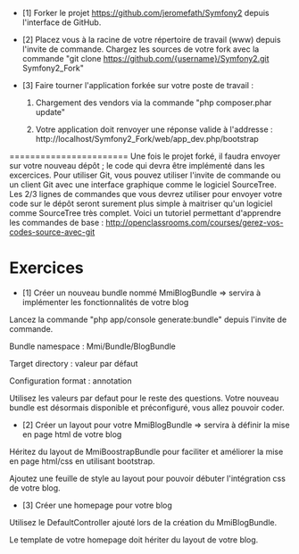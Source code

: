 * [1] Forker le projet https://github.com/jeromefath/Symfony2 depuis l'interface de GitHub.

* [2] Placez vous à la racine de votre répertoire de travail (www) depuis l'invite de commande. 
Chargez les sources de votre fork avec la commande "git clone https://github.com/{username}/Symfony2.git Symfony2_Fork"

* [3] Faire tourner l'application forkée sur votre poste de travail :

    1. Chargement des vendors via la commande "php composer.phar update"

    2. Votre application doit renvoyer une réponse valide à l'addresse : http://localhost/Symfony2_Fork/web/app_dev.php/bootstrap

=======================
Une fois le projet forké, il faudra envoyer sur votre nouveau dépôt ; le code qui devra être implémenté dans les excercices. 
Pour utiliser Git, vous pouvez utiliser l'invite de commande ou un client Git avec une interface graphique comme le logiciel SourceTree.
Les 2/3 lignes de commandes que vous devrez utiliser pour envoyer votre code sur le dépôt seront surement plus simple à maitriser qu'un logiciel comme SourceTree très complet. 
Voici un tutoriel permettant d'apprendre les commandes de base : http://openclassrooms.com/courses/gerez-vos-codes-source-avec-git

Exercices
=======================

* [1] Créer un nouveau bundle nommé MmiBlogBundle => servira à implémenter les fonctionnalités de votre blog

Lancez la commande "php app/console generate:bundle" depuis l'invite de commande.
        
Bundle namespace : Mmi/Bundle/BlogBundle

Target directory : valeur par défaut

Configuration format : annotation

Utilisez les valeurs par defaut pour le reste des questions.
Votre nouveau bundle est désormais disponible et préconfiguré, vous allez pouvoir coder.

* [2] Créer un layout pour votre MmiBlogBundle => servira à définir la mise en page html de votre blog

Héritez du layout de MmiBoostrapBundle pour faciliter et améliorer la mise en page html/css en utilisant bootstrap.

Ajoutez une feuille de style au layout pour pouvoir débuter l'intégration css de votre blog.

* [3] Créer une homepage pour votre blog

Utilisez le DefaultController ajouté lors de la création du MmiBlogBundle.

Le template de votre homepage doit hériter du layout de votre blog.